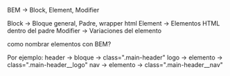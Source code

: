 BEM -> Block, Element, Modifier

Block -> Bloque general, Padre, wrapper html
Element -> Elementos HTML dentro del padre
Modifier -> Variaciones del elemento


como nombrar elementos con BEM?

Por ejemplo: 
  header -> bloque -> class=".main-header"
  logo -> elemento -> class=".main-header__logo"
  nav -> elemento -> class=".main-header__nav"